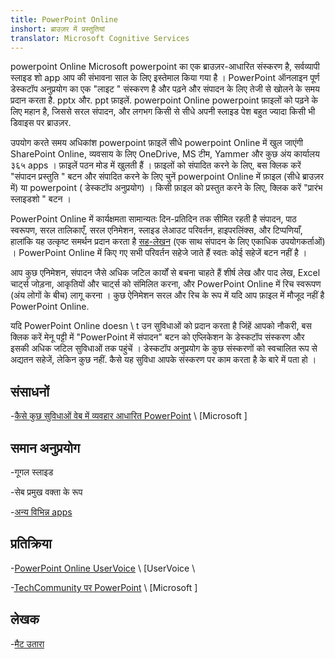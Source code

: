 ```yaml
---
title: PowerPoint Online
inshort: ब्राउज़र में प्रस्तुतियां
translator: Microsoft Cognitive Services
---
```


powerpoint Online Microsoft powerpoint का एक ब्राउज़र-आधारित संस्करण है,
सर्वव्यापी स्लाइड शो app आप की संभावना साल के लिए इस्तेमाल किया गया है ।
PowerPoint ऑनलाइन पूर्ण डेस्कटॉप अनुप्रयोग का एक "लाइट \" संस्करण है
और पढ़ने और संपादन के लिए तेजी से खोलने के समय प्रदान करता है. pptx और. ppt
फ़ाइलें. powerpoint Online powerpoint फ़ाइलों को पढ़ने के लिए महान है, जिससे
सरल संपादन, और लगभग किसी से सीधे अपनी स्लाइड पेश
बहुत ज्यादा किसी भी डिवाइस पर ब्राउज़र.

उपयोग करते समय अधिकांश powerpoint फ़ाइलें सीधे powerpoint Online में खुल जाएंगी
SharePoint Online, व्यवसाय के लिए OneDrive, MS टीम, Yammer और कुछ
अंय कार्यालय ३६५ apps । फ़ाइलें पठन मोड में खुलती हैं । फ़ाइलों को संपादित करने के लिए,
बस क्लिक करें "संपादन प्रस्तुति \" बटन और संपादित करने के लिए चुनें
powerpoint Online में फ़ाइल (सीधे ब्राउज़र में) या powerpoint (
डेस्कटॉप अनुप्रयोग) । किसी फ़ाइल को प्रस्तुत करने के लिए, क्लिक करें "प्रारंभ स्लाइडशो \" बटन ।

PowerPoint Online में कार्यक्षमता सामान्यतः दिन-प्रतिदिन तक सीमित रहती है
संपादन, पाठ स्वरूपण, सरल तालिकाएँ, सरल एनिमेशन, स्लाइड लेआउट
परिवर्तन, हाइपरलिंक्स, और टिप्पणियाँ, हालांकि यह उत्कृष्ट समर्थन प्रदान करता है
[सह-लेखन](http://icsh.pt/CoAuthoring) (एक साथ संपादन के लिए
एकाधिक उपयोगकर्ताओं) । PowerPoint Online में किए गए सभी परिवर्तन सहेजे जाते हैं
स्वतः कोई सहेजें बटन नहीं है ।

आप कुछ एनिमेशन, संपादन जैसे अधिक जटिल कार्यों से बचना चाहते हैं
शीर्ष लेख और पाद लेख, Excel चार्ट्स जोड़ना, आकृतियों और चार्ट्स को संमिलित करना,
और PowerPoint Online में रिच स्वरूपण (अंय लोगों के बीच) लागू करना । कुछ
ऐनिमेशन सरल और रिच के रूप में यदि आप फ़ाइल में मौजूद नहीं है
PowerPoint Online.

यदि PowerPoint Online doesn \ t उन सुविधाओं को प्रदान करता है जिंहें आपको
नौकरी, बस क्लिक करें मेनू पट्टी में "PowerPoint में संपादन" बटन को
एप्लिकेशन के डेस्कटॉप संस्करण और इसकी अधिक जटिल सुविधाओं तक पहुंचें ।
डेस्कटॉप अनुप्रयोग के कुछ संस्करणों को स्वचालित रूप से अद्यतन सहेजें, लेकिन कुछ
नहीं. कैसे यह सुविधा आपके संस्करण पर काम करता है के बारे में पता हो ।

संसाधनों
---------

-[कैसे कुछ सुविधाओं वेब में व्यवहार आधारित
    PowerPoint](https://support.office.com/en-us/article/How-certain-features-behave-in-web-based-PowerPoint-A931F0C8-1305-4428-8F7C-9CFA00EF28C5)
    \ [Microsoft \]

समान अनुप्रयोग
--------------------

-गूगल स्लाइड

-सेब प्रमुख वक्ता के रूप

-[अन्य विभिन्न
    apps](https://en.wikipedia.org/wiki/Presentation_program)

प्रतिक्रिया
---------

-[PowerPoint Online UserVoice](https://powerpoint.uservoice.com/forums/270149-powerpoint-online)
    \ [UserVoice \

-[TechCommunity पर PowerPoint](https://techcommunity.microsoft.com/t5/PowerPoint-Office-Mix/ct-p/PowerPoint)
    \ [Microsoft \]

लेखक
---------

-[मैट उतारा](https://www.linkedin.com/in/thatmattwade/)


